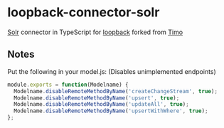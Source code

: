 # loopback-connector-solr

[Solr](http://lucene.apache.org/solr/) connector in TypeScript for [loopback](http://github.com/strongloop/loopback) forked from [Timo](https://github.com/timosaikkonen/loopback-connector-solr)

## Notes

Put the following in your model.js: (Disables unimplemented endpoints)

```javascript
module.exports = function(Modelname) {
  Modelname.disableRemoteMethodByName('createChangeStream', true);
  Modelname.disableRemoteMethodByName('upsert', true);
  Modelname.disableRemoteMethodByName('updateAll', true);
  Modelname.disableRemoteMethodByName('upsertWithWhere', true);
};
```